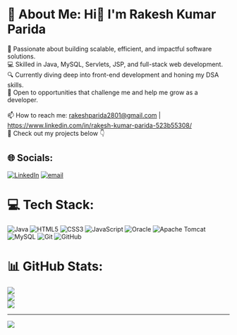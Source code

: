 # 💫 About Me: Hi👋 I'm Rakesh Kumar Parida 
🚀 Passionate about building scalable, efficient, and impactful software solutions.  <br>💻 Skilled in Java, MySQL, Servlets, JSP, and full-stack web development.  <br>🔍 Currently diving deep into front-end development and honing my DSA skills.  <br>🎯 Open to opportunities that challenge me and help me grow as a developer.  <br><br>📫 How to reach me: rakeshparida2801@gmail.com | https://www.linkedin.com/in/rakesh-kumar-parida-523b55308/  <br>📂 Check out my projects below 👇


## 🌐 Socials:
[![LinkedIn](https://img.shields.io/badge/LinkedIn-%230077B5.svg?logo=linkedin&logoColor=white)](https://linkedin.com/in/https://www.linkedin.com/in/rakesh-kumar-parida-523b55308/) [![email](https://img.shields.io/badge/Email-D14836?logo=gmail&logoColor=white)](mailto:rakeshparida2801@gmail.com) 

# 💻 Tech Stack:
![Java](https://img.shields.io/badge/java-%23ED8B00.svg?style=for-the-badge&logo=openjdk&logoColor=white) ![HTML5](https://img.shields.io/badge/html5-%23E34F26.svg?style=for-the-badge&logo=html5&logoColor=white) ![CSS3](https://img.shields.io/badge/css3-%231572B6.svg?style=for-the-badge&logo=css3&logoColor=white) ![JavaScript](https://img.shields.io/badge/javascript-%23323330.svg?style=for-the-badge&logo=javascript&logoColor=%23F7DF1E) ![Oracle](https://img.shields.io/badge/Oracle-F80000?style=for-the-badge&logo=oracle&logoColor=white) ![Apache Tomcat](https://img.shields.io/badge/apache%20tomcat-%23F8DC75.svg?style=for-the-badge&logo=apache-tomcat&logoColor=black) ![MySQL](https://img.shields.io/badge/mysql-4479A1.svg?style=for-the-badge&logo=mysql&logoColor=white) ![Git](https://img.shields.io/badge/git-%23F05033.svg?style=for-the-badge&logo=git&logoColor=white) ![GitHub](https://img.shields.io/badge/github-%23121011.svg?style=for-the-badge&logo=github&logoColor=white)
# 📊 GitHub Stats:
![](https://github-readme-stats.vercel.app/api?username=Rakesh0045&theme=dark&hide_border=false&include_all_commits=false&count_private=false)<br/>
![](https://github-readme-streak-stats.herokuapp.com/?user=Rakesh0045&theme=dark&hide_border=false)<br/>
![](https://github-readme-stats.vercel.app/api/top-langs/?username=Rakesh0045&theme=dark&hide_border=false&include_all_commits=false&count_private=false&layout=compact)

---
[![](https://visitcount.itsvg.in/api?id=Rakesh0045&icon=0&color=0)](https://visitcount.itsvg.in)

<!-- Proudly created with GPRM ( https://gprm.itsvg.in ) -->
